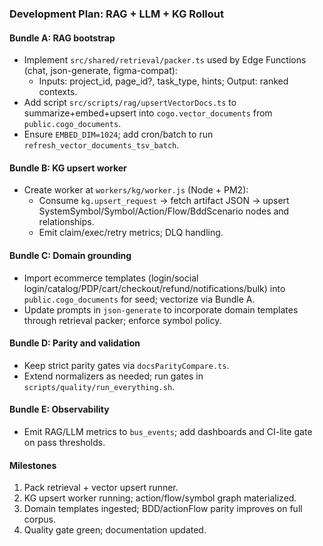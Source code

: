 ### Development Plan: RAG + LLM + KG Rollout

#### Bundle A: RAG bootstrap
- Implement `src/shared/retrieval/packer.ts` used by Edge Functions (chat, json-generate, figma-compat):
  - Inputs: project_id, page_id?, task_type, hints; Output: ranked contexts.
- Add script `src/scripts/rag/upsertVectorDocs.ts` to summarize+embed+upsert into `cogo.vector_documents` from `public.cogo_documents`.
- Ensure `EMBED_DIM=1024`; add cron/batch to run `refresh_vector_documents_tsv_batch`.

#### Bundle B: KG upsert worker
- Create worker at `workers/kg/worker.js` (Node + PM2):
  - Consume `kg.upsert_request` → fetch artifact JSON → upsert SystemSymbol/Symbol/Action/Flow/BddScenario nodes and relationships.
  - Emit claim/exec/retry metrics; DLQ handling.

#### Bundle C: Domain grounding
- Import ecommerce templates (login/social login/catalog/PDP/cart/checkout/refund/notifications/bulk) into `public.cogo_documents` for seed; vectorize via Bundle A.
- Update prompts in `json-generate` to incorporate domain templates through retrieval packer; enforce symbol policy.

#### Bundle D: Parity and validation
- Keep strict parity gates via `docsParityCompare.ts`.
- Extend normalizers as needed; run gates in `scripts/quality/run_everything.sh`.

#### Bundle E: Observability
- Emit RAG/LLM metrics to `bus_events`; add dashboards and CI-lite gate on pass thresholds.

#### Milestones
1) Pack retrieval + vector upsert runner.
2) KG upsert worker running; action/flow/symbol graph materialized.
3) Domain templates ingested; BDD/actionFlow parity improves on full corpus.
4) Quality gate green; documentation updated.


